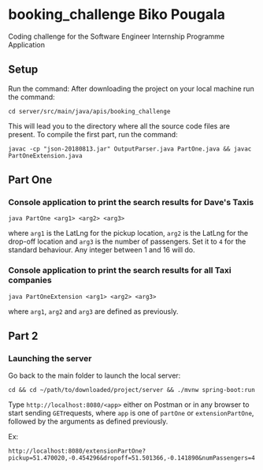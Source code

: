# booking_challenge Biko Pougala 
Coding challenge for the Software Engineer Internship Programme Application


## Setup
Run the command: 
After downloading the project on your local machine run the command:
```
cd server/src/main/java/apis/booking_challenge
```

This will lead you to the directory where all the source code files are present. To compile the first part, 
run the command: 

```
javac -cp "json-20180813.jar" OutputParser.java PartOne.java && javac PartOneExtension.java
```

## Part One 
### Console application to print the search results for Dave's Taxis

```
java PartOne <arg1> <arg2> <arg3>
``` 
where `arg1` is the LatLng for the pickup location, `arg2` is the LatLng for the drop-off location and `arg3` is the number 
of passengers. Set it to `4` for the standard behaviour. Any integer between 1 and 16 will do. 

### Console application to print the search results for all Taxi companies

```
java PartOneExtension <arg1> <arg2> <arg3>
```
where `arg1`, `arg2` and `arg3` are defined as previously. 

## Part 2
### Launching the server
Go back to the main folder to launch the local server: 
```
cd && cd ~/path/to/downloaded/project/server && ./mvnw spring-boot:run 
```
Type `http://localhost:8080/<app>` either on Postman or in any browser to start sending `GET`requests, where `app` is one of 
`partOne` or `extensionPartOne`, followed by the arguments as defined previously. 

Ex: 
```
http://localhost:8080/extensionPartOne?pickup=51.470020,-0.454296&dropoff=51.501366,-0.141890&numPassengers=4
```

